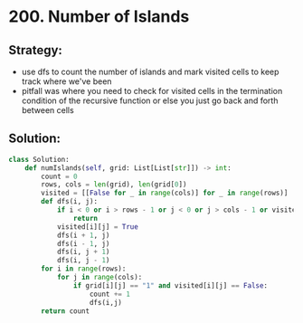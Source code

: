 # 200. Number of Islands

## Strategy:
- use dfs to count the number of islands and mark visited cells to keep track where we've been
- pitfall was where you need to check for visited cells in the termination condition of the recursive function or else you just go back and forth between cells

## Solution:
```python
class Solution:
    def numIslands(self, grid: List[List[str]]) -> int:
        count = 0
        rows, cols = len(grid), len(grid[0])
        visited = [[False for _ in range(cols)] for _ in range(rows)]
        def dfs(i, j):
            if i < 0 or i > rows - 1 or j < 0 or j > cols - 1 or visited[i][j] or grid[i][j] == "0":
                return
            visited[i][j] = True
            dfs(i + 1, j)
            dfs(i - 1, j)
            dfs(i, j + 1)
            dfs(i, j - 1)
        for i in range(rows):
            for j in range(cols):
                if grid[i][j] == "1" and visited[i][j] == False:
                    count += 1
                    dfs(i,j)
        return count
```


